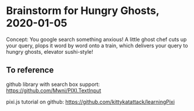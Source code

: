 # Brainstorm for Hungry Ghosts, 2020-01-05

Concept: You google search something anxious! A little ghost chef cuts up your query, plops it word by word onto a train, which delivers  your query to hungry ghosts, elevator sushi-style!

## To reference

github library with search box support: https://github.com/Mwni/PIXI.TextInput 

pixi.js tutorial on github: https://github.com/kittykatattack/learningPixi
